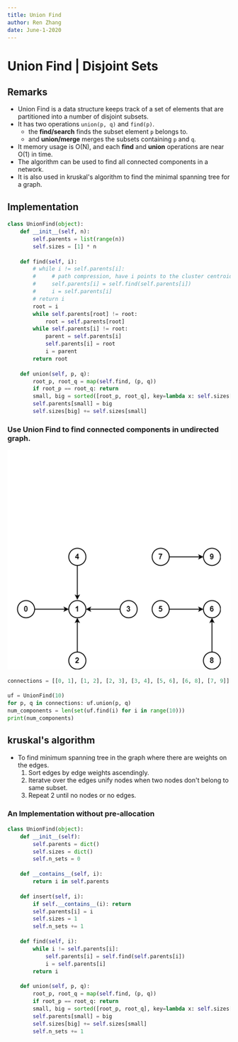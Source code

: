 ```yaml
---
title: Union Find
author: Ren Zhang
date: June-1-2020
---  
```


# Union Find | Disjoint Sets
## Remarks  
+ Union Find is a data structure keeps track of a set of elements that are partitioned into a number of disjoint subsets.
+ It has two operations `union(p, q)` and `find(p)`.
    +  the **find/search** finds the subset element `p` belongs to.
    +  and **union/merge** merges the subsets containing `p` and `q`.
+ It memory usage is O(N), and each **find** and **union** operations are near O(1) in time. 
+ The algorithm can be used to find all connected components in a network.
+ It is also used in kruskal's algorithm to find the minimal spanning tree for a graph. 

## Implementation
```python
class UnionFind(object):
    def __init__(self, n):
        self.parents = list(range(n))
        self.sizes = [1] * n

    def find(self, i):
        # while i != self.parents[i]:
        #     # path compression, have i points to the cluster centroid
        #     self.parents[i] = self.find(self.parents[i])  
        #     i = self.parents[i]
        # return i
        root = i
        while self.parents[root] != root:
            root = self.parents[root]
        while self.parents[i] != root:
            parent = self.parents[i]
            self.parents[i] = root
            i = parent
        return root

    def union(self, p, q):
        root_p, root_q = map(self.find, (p, q))
        if root_p == root_q: return
        small, big = sorted([root_p, root_q], key=lambda x: self.sizes[x])
        self.parents[small] = big
        self.sizes[big] += self.sizes[small]    
```

### Use Union Find to find connected components in undirected graph.  

![union find animation](./assets/union_find_animation.gif)

```python
connections = [[0, 1], [1, 2], [2, 3], [3, 4], [5, 6], [6, 8], [7, 9]]

uf = UnionFind(10)
for p, q in connections: uf.union(p, q)
num_components = len(set(uf.find(i) for i in range(10)))
print(num_components)
```

## kruskal's algorithm
+ To find minimum spanning tree in the graph where there are weights on the edges.
    1. Sort edges by edge weights ascendingly.
    2. Iteratve over the edges unify nodes when two nodes don't belong to same subset.
    3. Repeat 2 until no nodes or no edges.

### An Implementation without pre-allocation
```python
class UnionFind(object):
    def __init__(self):
        self.parents = dict()
        self.sizes = dict()
        self.n_sets = 0

    def __contains__(self, i):
        return i in self.parents

    def insert(self, i):
        if self.__contains__(i): return
        self.parents[i] = i
        self.sizes = 1
        self.n_sets += 1

    def find(self, i):
        while i != self.parents[i]:
            self.parents[i] = self.find(self.parents[i])  
            i = self.parents[i]
        return i

    def union(self, p, q):
        root_p, root_q = map(self.find, (p, q))
        if root_p == root_q: return
        small, big = sorted([root_p, root_q], key=lambda x: self.sizes[x])
        self.parents[small] = big
        self.sizes[big] += self.sizes[small]    
        self.n_sets += 1
```  
